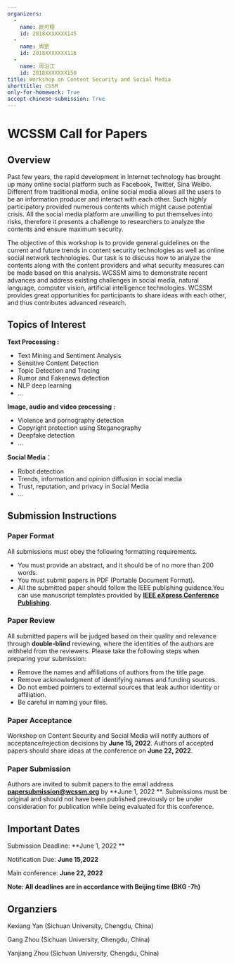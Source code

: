 ```yaml
---
organizers:
  -
    name: 颜可翔
    id: 2018XXXXXXX145
  -
    name: 周罡
    id: 2018XXXXXXX116
  -
    name: 周沿江
    id: 2018XXXXXXX150
title: Workshop on Content Security and Social Media 
shorttitle: CSSM
only-for-homework: True
accept-chinese-submission: True
---
```


# WCSSM Call for Papers 

## Overview

Past few years, the rapid development in Internet technology has brought up many online social platform such as Facebook, Twitter, Sina Weibo. Different from traditional media, online social media allows all the users to be an information producer and interact with each other. Such highly participatory provided numerous contents which might cause potential crisis. All the social media platform are unwilling to put themselves into risks, therefore it presents a challenge to researchers to analyze the contents and ensure maximum security.

The objective of this workshop is to provide general guidelines on the current and future trends in content security technologies as well as  online social network technologies. Our task is to discuss how to analyze the contents along with the content providers and what security measures can be made based on this analysis. WCSSM aims to demonstrate recent advances and address existing challenges in social media, natural language, computer vision, artificial intelligence technologies. WCSSM provides great opportunities for participants to share ideas with each other, and thus contributes advanced research.

## Topics of Interest

**Text Processing :**

- Text Mining and Sentiment Analysis
- Sensitive Content Detection
- Topic Detection and Tracing
- Rumor and Fakenews detection
- NLP deep learning
- ...

**Image, audio and video processing :**

- Violence and pornography detection
- Copyright protection using Steganography
- Deepfake detection
- ...

**Social Media**：

- Robot detection
- Trends, information and opinion diffusion in social media
- Trust, reputation, and privacy in Social Media
- ...

Submission Instructions
----------------

### Paper Format

All submissions must obey the following formatting requirements.

- You must provide an abstract, and it should be of no more than 200 words.
- You must submit papers in PDF (Portable Document Format).
- All the submitted paper should follow the IEEE publishing guidence.You can use manuscript templates provided by **[IEEE eXpress Conference Publishing](https://www.ieee.org/conferences/publishing/templates.html)**.

### Paper Review

All submitted papers will be judged based on their quality and relevance through **double-blind** reviewing, where the identities of the authors are withheld from the reviewers. Please take the following steps when preparing your submission:

- Remove the names and affiliations of authors from the title page. 
- Remove acknowledgment of identifying names and funding sources.
- Do not embed pointers to external sources that leak author identity or affiliation.
- Be careful in naming your files. 

### Paper Acceptance

Workshop on Content Security and Social Media will notify authors of acceptance/rejection decisions by **June 15, 2022**. Authors of accepted papers should share ideas at the conference on **June 22, 2022**.

### Paper Submission

Authors are invited to submit papers to the email address **papersubmission@wcssm.org** by **June 1, 2022 **. Submissions must be original and should not have been published previously or be under consideration for publication while being evaluated for this conference.

## Important Dates

Submission Deadline: **June 1, 2022 **

Notification Due: **June 15,2022**

Main conference: **June 22, 2022**

**Note: All deadlines are in accordance with Beijing time (BKG -7h)**

## Organziers

Kexiang Yan (Sichuan University, Chengdu, China)

Gang Zhou (Sichuan University, Chengdu, China)

Yanjiang Zhou (Sichuan University, Chengdu, China)
